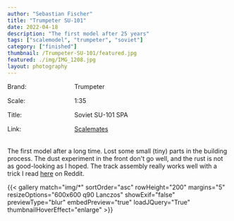 ```yaml
---
author: "Sebastian Fischer"
title: "Trumpeter SU-101"
date: 2022-04-18
description: "The first model after 25 years"
tags: ["scalemodel", "trumpeter", "soviet"]
category: ["finished"]
thumbnail: /Trumpeter-SU-101/featured.jpg
featured: ./img/IMG_1208.jpg
layout: photography
---
```


<style>
.container {  
    display: grid;
  grid-template-columns: 150px 1fr;
  grid-auto-rows: 30px;
  gap: 2px 2px;
  grid-auto-flow: row dense;
  grid-template-areas: 
    "d1 v1"
    "d2 v2"
    "d3 v3"
    "d4 v4";
    margin-bottom:20px;
}

.d1 { 
    grid-area: d1;     
}
.d2 { 
    grid-area: d2;     
}
.d3 { 
    grid-area: d3;     
}
.d4 { 
    grid-area: d4;     
}
.d1:after, .d2:after, .d3:after, .d4:after {
    content:  ":";
}
.v1 { grid-area: v1; }
.v2 { grid-area: v2; }
.v3 { grid-area: v3; }
.v4 { grid-area: v4; }
</style>

<div class="container">
  <div class="d1">Brand</div>
  <div class="v1">Trumpeter</div>
  <div class="d2">Scale</div>
  <div class="v2">1:35</div>
  <div class="d3">Title</div>
  <div class="v3">Soviet SU-101 SPA</div>
    <div class="d4">Link</div>
  <div class="v4"><a href="https://www.scalemates.com/kits/trumpeter-09505-su-101--999708" target="_blank">Scalemates</a></div>
</div>

The first model after a long time. Lost some small (tiny) parts in the building process. The dust experiment in the front don't go well, and the rust is not as good-looking as I hoped. The track assembly really works well with a trick I read [here](https://www.reddit.com/r/modelmakers/comments/t517nd/how_to_build_such_tracks/hz22lef/?context=3) on Reddit.

{{< gallery match="img/*" sortOrder="asc" rowHeight="200" margins="5" resizeOptions="600x600 q90 Lanczos" showExif="false" previewType="blur" embedPreview="true" loadJQuery="True" thumbnailHoverEffect="enlarge" >}}
